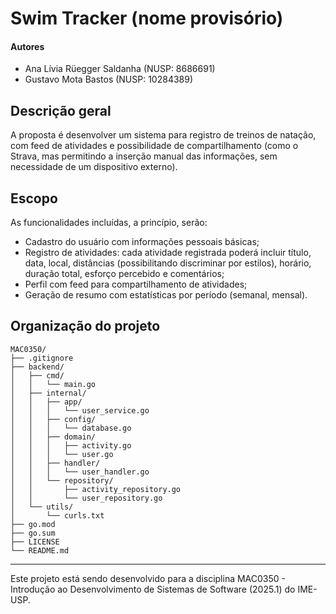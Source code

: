 # Swim Tracker (nome provisório)

#### Autores
- Ana Lívia Rüegger Saldanha (NUSP: 8686691)
- Gustavo Mota Bastos (NUSP: 10284389)

## Descrição geral
A proposta é desenvolver um sistema para registro de treinos de natação, com feed de atividades e possibilidade de compartilhamento (como o Strava, mas permitindo a inserção manual das informações, sem necessidade de um dispositivo externo).

## Escopo
As funcionalidades incluídas, a princípio, serão:
- Cadastro do usuário com informações pessoais básicas;
- Registro de atividades: cada atividade registrada poderá incluir título, data, local, distâncias (possibilitando discriminar por estilos), horário, duração total, esforço percebido e comentários;
- Perfil com feed para compartilhamento de atividades;
- Geração de resumo com estatísticas por período (semanal, mensal).

## Organização do projeto
```
MAC0350/
├── .gitignore
├── backend/
│   ├── cmd/
│   │   └── main.go
│   ├── internal/
│   │   ├── app/
│   │   │   └── user_service.go
│   │   ├── config/
│   │   │   └── database.go
│   │   ├── domain/
│   │   │   ├── activity.go
│   │   │   └── user.go
│   │   ├── handler/
│   │   │   └── user_handler.go
│   │   └── repository/
│   │       ├── activity_repository.go
│   │       └── user_repository.go
│   └── utils/
│       └── curls.txt
├── go.mod
├── go.sum
├── LICENSE
└── README.md
```
  
---
Este projeto está sendo desenvolvido para a disciplina MAC0350 - Introdução ao Desenvolvimento de Sistemas de Software (2025.1) do IME-USP.
